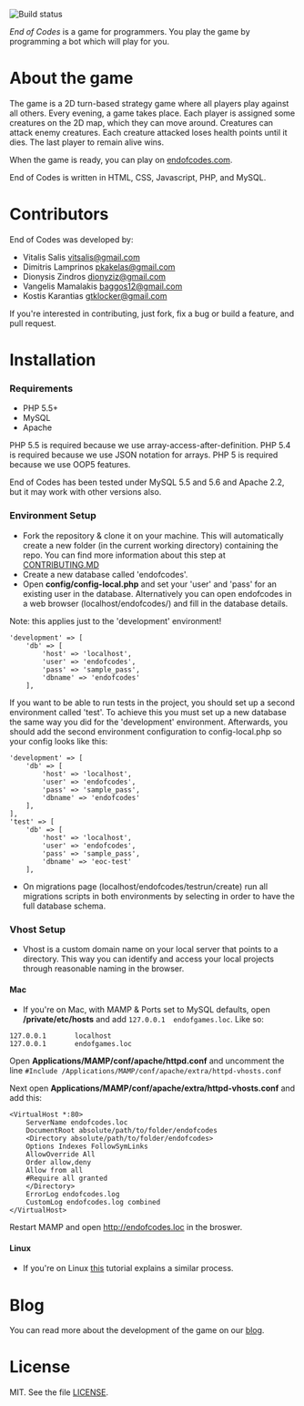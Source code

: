 ![Build status](https://travis-ci.org/dionyziz/endofcodes.png?branch=master)

*End of Codes* is a game for programmers. You play the game by programming a bot which will play for you.

About the game
==============
The game is a 2D turn-based strategy game where all players play against all others. Every evening, a game takes place.
Each player is assigned some creatures on the 2D map, which they can move around. Creatures can attack enemy creatures.
Each creature attacked loses health points until it dies. The last player to remain alive wins.

When the game is ready, you can play on [endofcodes.com](http://endofcodes.com/).

End of Codes is written in HTML, CSS, Javascript, PHP, and MySQL.

Contributors
============
End of Codes was developed by:

 * Vitalis Salis <vitsalis@gmail.com>
 * Dimitris Lamprinos <pkakelas@gmail.com>
 * Dionysis Zindros <dionyziz@gmail.com>
 * Vangelis Mamalakis <baggos12@gmail.com>
 * Kostis Karantias <gtklocker@gmail.com>

If you're interested in contributing, just fork, fix a bug or build a feature, and pull request.

Installation
==========

### Requirements

 * PHP 5.5+
 * MySQL
 * Apache

PHP 5.5 is required because we use array-access-after-definition. PHP 5.4 is required because we use JSON notation
for arrays. PHP 5 is required because we use OOP5 features.

End of Codes has been tested under MySQL 5.5 and 5.6 and Apache 2.2, but it may work with other versions also.

### Environment Setup

* Fork the repository & clone it on your machine. This will automatically create a new folder (in the current working directory) containing the repo. You can find more information about this step at [CONTRIBUTING.MD](https://github.com/dionyziz/endofcodes/tree/blob/CONTRIBUTING.md#workflow)
* Create a new database called 'endofcodes'. 
* Open **config/config-local.php** and set your 'user' and 'pass' for an existing user in the database. Alternatively you can open endofcodes in a web browser (localhost/endofcodes/) and fill in the database details.

Note: this applies just to the 'development' environment!
```
'development' => [
    'db' => [
        'host' => 'localhost',
        'user' => 'endofcodes',
        'pass' => 'sample_pass',
        'dbname' => 'endofcodes'
    ],
```
If you want to be able to run tests in the project, you should set up a second environment called 'test'. To achieve this you must set up a new database the same way you did for the 'development' environment. Afterwards, you should add the second environment configuration to config-local.php so your config looks like this:
```
'development' => [
    'db' => [
        'host' => 'localhost',
        'user' => 'endofcodes',
        'pass' => 'sample_pass',
        'dbname' => 'endofcodes'
    ],
],
'test' => [
    'db' => [
        'host' => 'localhost',
        'user' => 'endofcodes',
        'pass' => 'sample_pass',
        'dbname' => 'eoc-test'
    ],
```
* On migrations page (localhost/endofcodes/testrun/create) run all migrations scripts in both environments by selecting in order to have the full database schema.

### Vhost Setup
* Vhost is a custom domain name on your local server that points to a directory. This way you can identify and access your local projects through reasonable naming in the browser.

#### Mac

* If you're on Mac, with MAMP & Ports set to MySQL defaults, open **/private/etc/hosts** and add `127.0.0.1  endofgames.loc`. Like so:

```
127.0.0.1       localhost
127.0.0.1       endofgames.loc
```
Open **Applications/MAMP/conf/apache/httpd.conf** and uncomment the line `#Include /Applications/MAMP/conf/apache/extra/httpd-vhosts.conf`

Next open **Applications/MAMP/conf/apache/extra/httpd-vhosts.conf** and add this: 
```
<VirtualHost *:80>
    ServerName endofcodes.loc
    DocumentRoot absolute/path/to/folder/endofcodes
    <Directory absolute/path/to/folder/endofcodes>
    Options Indexes FollowSymLinks
    AllowOverride All
    Order allow,deny
    Allow from all
    #Require all granted
    </Directory>
    ErrorLog endofcodes.log
    CustomLog endofcodes.log combined
</VirtualHost> 
```
Restart MAMP and open http://endofcodes.loc in the broswer.

#### Linux

* If you're on Linux [this](https://www.digitalocean.com/community/articles/how-to-set-up-apache-virtual-hosts-on-ubuntu-12-04-lts) tutorial explains a similar process.

Blog
====
You can read more about the development of the game on our [blog](http://blog.endofcodes.com).

License
=======
MIT. See the file [LICENSE](https://github.com/dionyziz/endofcodes/blob/master/LICENSE).
